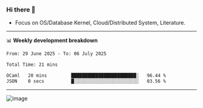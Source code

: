 ### Hi there 👋
<!-- * Daily Meditation via Leetcode/Competitive-Programming. -->
* Focus on OS/Database Kernel, Cloud/Distributed System, Literature.

-------

📊 **Weekly development breakdown**
<!--START_SECTION:waka-->

```txt
From: 29 June 2025 - To: 06 July 2025

Total Time: 21 mins

OCaml   20 mins         ████████████████████████░   96.44 %
JSON    0 secs          █░░░░░░░░░░░░░░░░░░░░░░░░   03.56 %
```

<!--END_SECTION:waka-->

-------

<!-- [![Leetcode Stats](https://leetcard.jacoblin.cool/hzhang413?font=Fira+Mono)](https://leetcode.com/fxrc) -->
![image](./cyberpunk-ghost-in-the-shell.gif)
<!--![image](./gis-archive.png)-->
